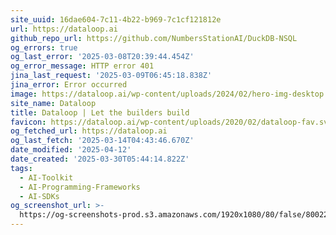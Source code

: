 ```yaml
---
site_uuid: 16dae604-7c11-4b22-b969-7c1cf121812e
url: https://dataloop.ai
github_repo_url: https://github.com/NumbersStationAI/DuckDB-NSQL
og_errors: true
og_last_error: '2025-03-08T20:39:44.454Z'
og_error_message: HTTP error 401
jina_last_request: '2025-03-09T06:45:18.838Z'
jina_error: Error occurred
image: https://dataloop.ai/wp-content/uploads/2024/02/hero-img-desktop.webp
site_name: Dataloop
title: Dataloop | Let the builders build
favicon: https://dataloop.ai/wp-content/uploads/2020/02/dataloop-fav.svg
og_fetched_url: https://dataloop.ai
og_last_fetch: '2025-03-14T04:43:46.670Z'
date_modified: '2025-04-12'
date_created: '2025-03-30T05:44:14.822Z'
tags:
  - AI-Toolkit
  - AI-Programming-Frameworks
  - AI-SDKs
og_screenshot_url: >-
  https://og-screenshots-prod.s3.amazonaws.com/1920x1080/80/false/80022015d1345cccd0df76cbb9bc3b975492467fedb44e01daef526097cc89b2.jpeg
---
```



























































